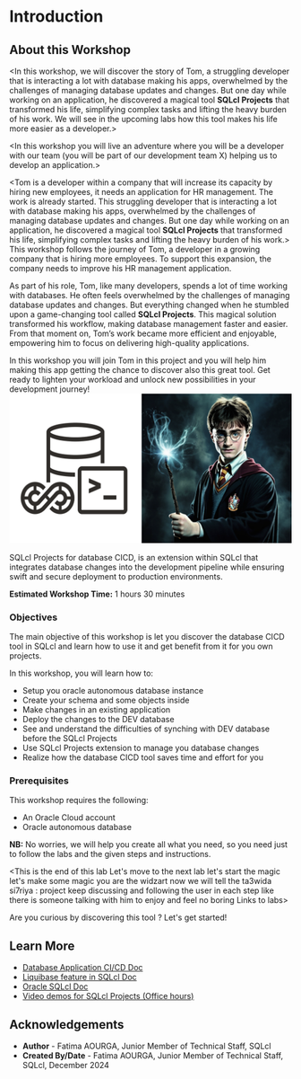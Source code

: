 # Introduction

## About this Workshop

<In this workshop, we will discover the story of Tom, a struggling developer that is interacting a lot with database making his apps, overwhelmed by the challenges of managing database updates and changes. But one day while working on an application, he discovered a magical tool **SQLcl Projects** that transformed his life, simplifying complex tasks and lifting the heavy burden of his work. We will see in the upcoming labs how this tool makes his life more easier as a developer.>

<You will join Tom to help him making and finishing his app and discover this magical tool by yourself.>
<In this workshop you will use In-Database JavaScript feature available in Oracle Database 23ai. You will create a quick application from a Spreadsheet and then extend the application using Server-Side JavaScript instead of PL/SQL. Next, you will learn how to load external JavaScript modules and leverage some of the useful libraries in your APEX application.>

<In this workshop you will live an adventure where you will be a developer with our team (you will be part of our development team X) helping us to develop an application.>

<Tom is a developer within a company that will increase its capacity by hiring new employees, it needs an application for HR management. The work is  already started. This struggling developer that is interacting a lot with database making his apps, overwhelmed by the challenges of managing database updates and changes. But one day while working on an application, he discovered a magical tool **SQLcl Projects** that transformed his life, simplifying complex tasks and lifting the heavy burden of his work.>
This workshop follows the journey of Tom, a developer in a growing company that is hiring more employees. To support this expansion, the company needs to improve his HR management application.

As part of his role, Tom, like many developers, spends a lot of time working with databases. He often feels overwhelmed by the challenges of managing database updates and changes. But everything changed when he stumbled upon a game-changing tool <discovered a tool>called **SQLcl Projects**. This magical solution transformed his workflow<simplified his tasks>, making database management faster and easier. From that moment on, Tom’s work became more efficient and enjoyable, empowering him to focus on delivering high-quality applications.

In this workshop you will join Tom in this project and you will help him making this app getting the chance to discover also this great tool. Get ready to lighten your workload and unlock new possibilities in your development journey!
![Image for SQLcl Projects logo and Harry Potter](./../introduction/images/projects-potter.png " ")

SQLcl Projects for database CICD, is an extension within SQLcl that integrates database changes into the development pipeline while ensuring swift and secure deployment to production environments.

**Estimated Workshop Time:** 1 hours 30 minutes

### **Objectives**

The main objective of this workshop is let you discover the database CICD tool in SQLcl and learn how to use it and get benefit from it for you own projects.

In this workshop, you will learn how to:

* Setup you oracle autonomous database instance
* Create your schema and some objects inside
* Make changes in an existing application
* Deploy the changes to the DEV database
* See and understand the difficulties of synching with DEV database before the SQLcl Projects
* Use SQLcl Projects extension to manage you database changes
* Realize how the database CICD tool saves time and effort for you

### **Prerequisites**

This workshop requires the following:

* An Oracle Cloud account
* Oracle autonomous database

**NB:** No worries, we will help you create all what you need, so you need just to follow the labs and the given steps and instructions.

<This is the end of this lab
Let's move to the next lab
let's start the magic
let's make some magic
you are the widzart
now we will tell the ta3wida si7riya : project
keep discussing and following the user in each step like there is someone talking with him to enjoy and feel no boring
Links to labs>

Are you curious by discovering this tool ? Let's get started!

## Learn More

* [Database Application CI/CD Doc](https://docs.oracle.com/en/database/oracle/sql-developer-command-line/24.3/sqcug/database-application-ci-cd.html#GUID-6A942F42-A365-4FF2-9D05-6DC2A0740D24)
* [Liquibase feature in SQLcl Doc](https://docs.oracle.com/en/database/oracle/sql-developer-command-line/24.3/sqcug/using-liquibase.html)
* [Oracle SQLcl Doc](https://docs.oracle.com/en/database/oracle/sql-developer-command-line/24.3/sqcug/working-sqlcl.html)
* [Video demos for SQLcl Projects (Office hours)](https://docs.oracle.com/en/database/oracle/sql-developer-command-line/24.3/sqcug/working-sqlcl.html)

## Acknowledgements

* **Author** - Fatima AOURGA, Junior Member of Technical Staff, SQLcl
* **Created By/Date** - Fatima AOURGA, Junior Member of Technical Staff, SQLcl, December 2024